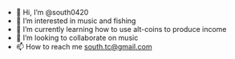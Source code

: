 - 👋 Hi, I’m @south0420
- 👀 I’m interested in music and fishing
- 🌱 I’m currently learning how to use alt-coins to produce income
- 💞️ I’m looking to collaborate on music 
- 📫 How to reach me south.tc@gmail.com

<!---
south0420/south0420 is a ✨ special ✨ repository because its `README.md` (this file) appears on your GitHub profile.
You can click the Preview link to take a look at your changes.
--->

